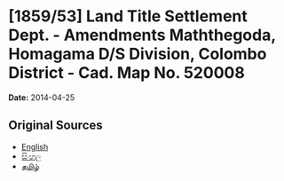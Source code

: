 # [1859/53] Land Title Settlement Dept. - Amendments Maththegoda, Homagama D/S Division, Colombo District - Cad. Map No. 520008

**Date:** 2014-04-25

## Original Sources

- [English](https://documents.gov.lk/view/extra-gazettes/2014/4/1859-53_E.pdf)
- [සිංහල](https://documents.gov.lk/view/extra-gazettes/2014/4/1859-53_S.pdf)
- [தமிழ்](https://documents.gov.lk/view/extra-gazettes/2014/4/1859-53_T.pdf)
